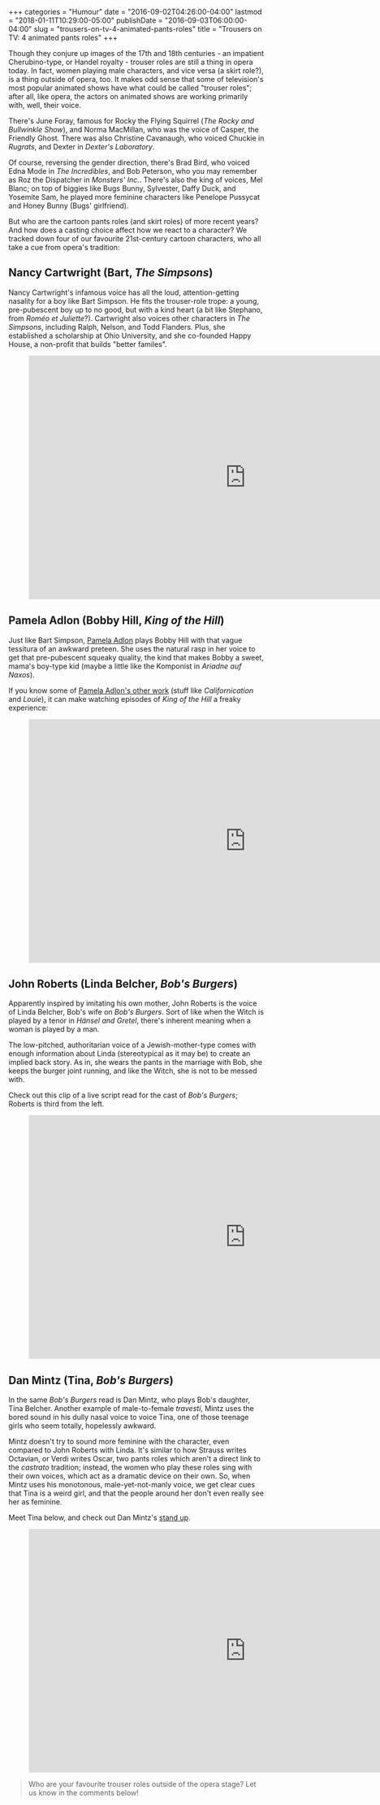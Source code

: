 +++
categories = "Humour"
date = "2016-09-02T04:26:00-04:00"
lastmod = "2018-01-11T10:29:00-05:00"
publishDate = "2016-09-03T06:00:00-04:00"
slug = "trousers-on-tv-4-animated-pants-roles"
title = "Trousers on TV: 4 animated pants roles"
+++

Though they conjure up images of the 17th and 18th centuries - an impatient Cherubino-type, or Handel royalty - trouser roles are still a thing in opera today. In fact, women playing male characters, and vice versa (a skirt role?), is a thing outside of opera, too. It makes odd sense that some of television's most popular animated shows have what could be called "trouser roles"; after all, like opera, the actors on animated shows are working primarily with, well, their voice.

There's June Foray, famous for Rocky the Flying Squirrel (*The Rocky and Bullwinkle Show*), and Norma MacMillan, who was the voice of Casper, the Friendly Ghost. There was also Christine Cavanaugh, who voiced Chuckie in *Rugrats*, and Dexter in *Dexter's Laboratory*. 

Of course, reversing the gender direction, there's Brad Bird, who voiced Edna Mode in *The Incredibles*, and Bob Peterson, who you may remember as Roz the Dispatcher in *Monsters' Inc.*. There's also the king of voices, Mel Blanc; on top of biggies like Bugs Bunny, Sylvester, Daffy Duck, and Yosemite Sam, he played more feminine characters like Penelope Pussycat and Honey Bunny (Bugs' girlfriend).

But who are the cartoon pants roles (and skirt roles) of more recent years? And how does a casting choice affect how we react to a character? We tracked down four of our favourite 21st-century cartoon characters, who all take a cue from opera's tradition:

## Nancy Cartwright (Bart, *The Simpsons*)

Nancy Cartwright's infamous voice has all the loud, attention-getting nasality for a boy like Bart Simpson. He fits the trouser-role trope: a young, pre-pubescent boy up to no good, but with a kind heart (a bit like Stephano, from *Roméo et Juliette*?). Cartwright also voices other characters in *The Simpsons*, including Ralph, Nelson, and Todd Flanders. Plus, she established a scholarship at Ohio University, and she co-founded Happy House, a non-profit that builds "better familes".

<figure data-type="video">
<iframe width="854" height="480" src="https://www.youtube.com/embed/g63mb9Qz3RU" frameborder="0" allowfullscreen></iframe>
</figure>

## Pamela Adlon (Bobby Hill, *King of the Hill*)

Just like Bart Simpson, [Pamela Adlon](https://twitter.com/pamelaadlon) plays Bobby Hill with that vague tessitura of an awkward preteen. She uses the natural rasp in her voice to get that pre-pubescent squeaky quality, the kind that makes Bobby a sweet, mama's boy-type kid (maybe a little like the Komponist in *Ariadne auf Naxos*). 

If you know some of [Pamela Adlon's other work](https://www.youtube.com/watch?v=IR7pFWeaLQg) (stuff like *Californication* and *Louie*), it can make watching episodes of *King of the Hill* a freaky experience:

<figure data-type="video">
<iframe width="854" height="480" src="https://www.youtube.com/embed/6GUmY-BGFAQ" frameborder="0" allow="autoplay; encrypted-media" allowfullscreen></iframe>
</figure>

## John Roberts (Linda Belcher, *Bob's Burgers*)

Apparently inspired by imitating his own mother, John Roberts is the voice of Linda Belcher, Bob's wife on *Bob's Burgers*. Sort of like when the Witch is played by a tenor in *Hänsel and Gretel*, there's inherent meaning when a woman is played by a man. 

The low-pitched, authoritarian voice of a Jewish-mother-type comes with enough information about Linda (stereotypical as it may be) to create an implied back story. As in, she wears the pants in the marriage with Bob, she keeps the burger joint running, and like the Witch, she is not to be messed with.

Check out this clip of a live script read for the cast of *Bob's Burgers*; Roberts is third from the left.

<figure data-type="video">
<iframe width="854" height="480" src="https://www.youtube.com/embed/olyGYjVVESA" frameborder="0" allowfullscreen></iframe>
</figure>

## Dan Mintz (Tina, *Bob's Burgers*)

In the same *Bob's Burgers* read is Dan Mintz, who plays Bob's daughter, Tina Belcher. Another example of male-to-female *travesti*, Mintz uses the bored sound in his dully nasal voice to voice Tina, one of those teenage girls who seem totally, hopelessly awkward. 

Mintz doesn't try to sound more feminine with the character, even compared to John Roberts with Linda. It's similar to how Strauss writes Octavian, or Verdi writes Oscar, two pants roles which aren't a direct link to the *castrato* tradition; instead, the women who play these roles sing with their own voices, which act as a dramatic device on their own. So, when Mintz uses his monotonous, male-yet-not-manly voice, we get clear cues that Tina is a weird girl, and that the people around her don't even really see her as feminine.

Meet Tina below, and check out Dan Mintz's [stand up](https://www.youtube.com/watch?v=gvHZBlHbN3c).

<figure data-type="video">
<iframe width="854" height="480" src="https://www.youtube.com/embed/E1YV21i4MtA" frameborder="0" allowfullscreen></iframe>
</figure>

>Who are your favourite trouser roles outside of the opera stage? Let us know in the comments below!


